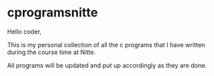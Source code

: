 cprogramsnitte 
==============

Hello coder,

This is my personal collection of all the c programs that I have written during the course time at Nitte. 

All programs will be updated and put up accordingly as they are done.
